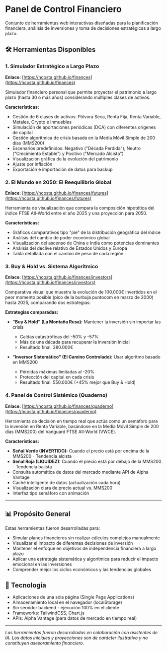 # Panel de Control Financiero

Conjunto de herramientas web interactivas diseñadas para la planificación financiera, análisis de inversiones y toma de decisiones estratégicas a largo plazo.


## 🛠️ Herramientas Disponibles

### 1. Simulador Estratégico a Largo Plazo
**Enlace:** [https://hcosta.github.io/finances](https://hcosta.github.io/finances)

Simulador financiero personal que permite proyectar el patrimonio a largo plazo (hasta 30 o más años) considerando múltiples clases de activos.

**Características:**
- Gestión de 6 clases de activos: Pólvora Seca, Renta Fija, Renta Variable, Metales, Crypto e Inmuebles
- Simulación de aportaciones periódicas (DCA) con diferentes orígenes de capital
- Gestión algorítmica de crisis basada en la Media Móvil Simple de 200 días (MMS200)
- Escenarios predefinidos: Negativo ("Década Perdida"), Neutro ("Crecimiento Estable") y Positivo ("Mercado Alcista")
- Visualización gráfica de la evolución del patrimonio
- Ajuste por inflación
- Exportación e importación de datos para backup

### 2. El Mundo en 2050: El Reequilibrio Global
**Enlace:** [https://hcosta.github.io/finances/futures](https://hcosta.github.io/finances/futures)

Herramienta de visualización que compara la composición hipotética del índice FTSE All-World entre el año 2025 y una proyección para 2050.

**Características:**
- Gráficos comparativos tipo "pie" de la distribución geográfica del índice
- Análisis del cambio de poder económico global
- Visualización del ascenso de China e India como potencias dominantes
- Análisis del declive relativo de Estados Unidos y Europa
- Tabla detallada con el cambio de peso de cada región

### 3. Buy & Hold vs. Sistema Algorítmico
**Enlace:** [https://hcosta.github.io/finances/investors](https://hcosta.github.io/finances/investors)

Comparativa visual que muestra la evolución de 100.000€ invertidos en el peor momento posible (pico de la burbuja puntocom en marzo de 2000) hasta 2025, comparando dos estrategias:

**Estrategias comparadas:**
- **"Buy & Hold" (La Montaña Rusa):** Mantener la inversión sin importar las crisis
  - Caídas catastróficas del -50% y -57%
  - Más de una década para recuperar la inversión inicial
  - Resultado final: 380.000€

- **"Inversor Sistemático" (El Camino Controlado):** Usar algoritmo basado en MMS200
  - Pérdidas máximas limitadas al -20%
  - Protección del capital en cada crisis
  - Resultado final: 550.000€ (+45% mejor que Buy & Hold)

### 4. Panel de Control Sistémico (Quaderno)
**Enlace:** [https://hcosta.github.io/finances/quaderno](https://hcosta.github.io/finances/quaderno)

Herramienta de decisión en tiempo real que actúa como un semáforo para la inversión en Renta Variable, basándose en la Media Móvil Simple de 200 días (MMS200) del Vanguard FTSE All-World (VWCE).

**Características:**
- **Señal Verde (INVERTIDO):** Cuando el precio está por encima de la MMS200 - Tendencia alcista
- **Señal Roja (LIQUIDEZ):** Cuando el precio está por debajo de la MMS200 - Tendencia bajista
- Consulta automática de datos del mercado mediante API de Alpha Vantage
- Caché inteligente de datos (actualización cada hora)
- Visualización clara de precio actual vs. MMS200
- Interfaz tipo semáforo con animación

---

## 📊 Propósito General

Estas herramientas fueron desarrolladas para:

- Simular planes financieros sin realizar cálculos complejos manualmente
- Visualizar el impacto de diferentes decisiones de inversión
- Mantener el enfoque en objetivos de independencia financiera a largo plazo
- Aplicar una estrategia sistemática y algorítmica para reducir el impacto emocional en las inversiones
- Comprender mejor los ciclos económicos y las tendencias globales

## 💾 Tecnología

- Aplicaciones de una sola página (Single Page Applications)
- Almacenamiento local en el navegador (localStorage)
- Sin servidor backend - ejecución 100% en el cliente
- Frameworks: TailwindCSS, Chart.js
- APIs: Alpha Vantage (para datos de mercado en tiempo real)

---

*Las herramientas fueron desarrolladas en colaboración con asistentes de IA. Los datos iniciales y proyecciones son de carácter ilustrativo y no constituyen asesoramiento financiero.*